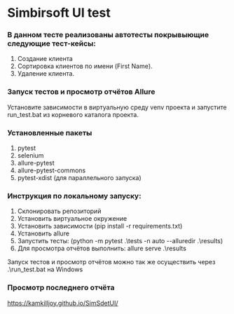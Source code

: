 # Simbirsoft UI test

<h3>В данном тесте реализованы автотесты покрывыющие следующие тест-кейсы:</h3>

1. Создание клиента 
2. Сортировка клиентов по имени (First Name). 
3. Удаление клиента.

<h3>Запуск тестов и просмотр отчётов Allure</h3>
Установите зависимости в виртуальную среду venv проекта и запустите run_test.bat из корневого каталога проекта. 

<h3>Установленные пакеты</h3>

1. pytest 
2. selenium
3. allure-pytest 
4. allure-pytest-commons
5. pytest-xdist (для параллельного запуска)

<h3>Инструкция по локальному запуску:</h3>

1. Склонировать репозиторий
2. Установить виртуальное окружение
3. Установить зависимости (pip install -r requirements.txt)
4. Установить allure
5. Запустить тесты: (python -m pytest .\tests -n auto --alluredir .\results)
6. Для просмотра отчётов выполнить: allure serve .\results

Запуск тестов и просмотр отчётов можно так же осуществить через .\run_test.bat на Windows

<h3>Просмотр последнего отчёта</h3>

https://kamkilljoy.github.io/SimSdetUI/
